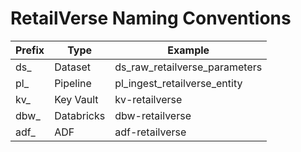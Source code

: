 # RetailVerse Naming Conventions

| Prefix | Type           | Example                         |
|--------|----------------|----------------------------------|
| ds_    | Dataset        | ds_raw_retailverse_parameters   |
| pl_    | Pipeline       | pl_ingest_retailverse_entity    |
| kv_    | Key Vault      | kv-retailverse                  |
| dbw_   | Databricks     | dbw-retailverse                 |
| adf_   | ADF            | adf-retailverse                 |